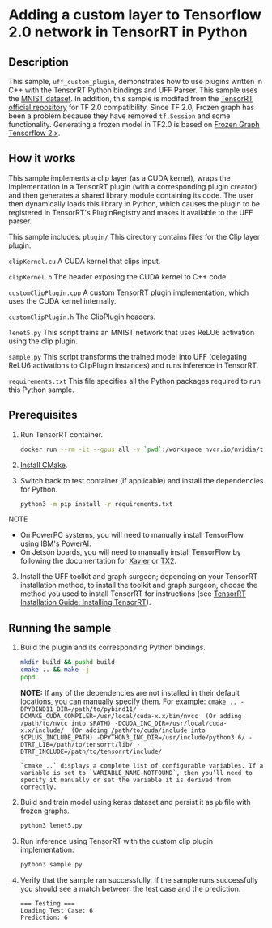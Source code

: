 # Adding a custom layer to Tensorflow 2.0 network in TensorRT in Python

## Description

This sample, `uff_custom_plugin`, demonstrates how to use plugins written in C++ with the TensorRT Python bindings and UFF Parser. This sample uses the [MNIST dataset](http://yann.lecun.com/exdb/mnist/).
In addition, this sample is modifed from the [TensorRT official repository](https://github.com/NVIDIA/TensorRT/tree/master/samples/python/uff_custom_plugin) for TF 2.0 compatibility.
Since TF 2.0, Frozen graph has been a problem because they have removed `tf.Session` and some functionality. Generating a frozen model in TF2.0 is based on [Frozen Graph Tensorflow 2.x](https://github.com/leimao/Frozen-Graph-TensorFlow/tree/master/TensorFlow_v2).

## How it works

This sample implements a clip layer (as a CUDA kernel), wraps the implementation in a TensorRT plugin (with a corresponding plugin creator) and then generates a shared library module containing its code. The user then dynamically loads this library in Python, which causes the plugin to be registered in TensorRT's PluginRegistry and makes it available to the UFF parser.

This sample includes:
`plugin/`
This directory contains files for the Clip layer plugin.

`clipKernel.cu`
A CUDA kernel that clips input.

`clipKernel.h`
The header exposing the CUDA kernel to C++ code.

`customClipPlugin.cpp`
A custom TensorRT plugin implementation, which uses the CUDA kernel internally.

`customClipPlugin.h`
The ClipPlugin headers.

`lenet5.py`
This script trains an MNIST network that uses ReLU6 activation using the clip plugin.

`sample.py`
This script transforms the trained model into UFF (delegating ReLU6 activations to ClipPlugin instances) and runs inference in TensorRT.

`requirements.txt`
This file specifies all the Python packages required to run this Python sample.

## Prerequisites

1. Run TensorRT container.
    ```bash
    docker run --rm -it --gpus all -v `pwd`:/workspace nvcr.io/nvidia/tensorrt:21.02-py3 /bin/bash
    ```

2. [Install CMake](https://cmake.org/download/).

3. Switch back to test container (if applicable) and install the dependencies for Python.
   ```bash
   python3 -m pip install -r requirements.txt
   ```

  NOTE
  - On PowerPC systems, you will need to manually install TensorFlow using IBM's [PowerAI](https://www.ibm.com/support/knowledgecenter/SS5SF7_1.6.0/navigation/pai_install.htm).
  - On Jetson boards, you will need to manually install TensorFlow by following the documentation for [Xavier](https://docs.nvidia.com/deeplearning/dgx/install-tf-xavier/index.html) or [TX2](https://docs.nvidia.com/deeplearning/dgx/install-tf-jetsontx2/index.html).

3. Install the UFF toolkit and graph surgeon; depending on your TensorRT installation method, to install the toolkit and graph surgeon, choose the method you used to install TensorRT for instructions (see [TensorRT Installation Guide: Installing TensorRT](https://docs.nvidia.com/deeplearning/sdk/tensorrt-install-guide/index.html#installing)).


## Running the sample

1.  Build the plugin and its corresponding Python bindings.
    ```bash
    mkdir build && pushd build
    cmake .. && make -j
    popd
    ```

    **NOTE:** If any of the dependencies are not installed in their default locations, you can manually specify them. For example:
        ```
        cmake .. -DPYBIND11_DIR=/path/to/pybind11/
                -DCMAKE_CUDA_COMPILER=/usr/local/cuda-x.x/bin/nvcc  (Or adding /path/to/nvcc into $PATH)
                -DCUDA_INC_DIR=/usr/local/cuda-x.x/include/  (Or adding /path/to/cuda/include into $CPLUS_INCLUDE_PATH)
                -DPYTHON3_INC_DIR=/usr/include/python3.6/
                -DTRT_LIB=/path/to/tensorrt/lib/
                -DTRT_INCLUDE=/path/to/tensorrt/include/
        ```

        `cmake ..` displays a complete list of configurable variables. If a variable is set to `VARIABLE_NAME-NOTFOUND`, then you’ll need to specify it manually or set the variable it is derived from correctly.

2. Build and train model using keras dataset and persist it as `pb` file with frozen graphs.
    ```bash
    python3 lenet5.py
    ```

3.  Run inference using TensorRT with the custom clip plugin implementation:
    ```bash
    python3 sample.py
    ```

4.  Verify that the sample ran successfully. If the sample runs successfully you should see a match between the test case and the prediction.
    ```
    === Testing ===
    Loading Test Case: 6
    Prediction: 6
    ```